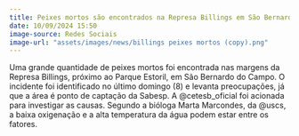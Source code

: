 ```yaml
---
title: Peixes mortos são encontrados na Represa Billings em São Bernardo
date: 10/09/2024 15:50
image-source: Redes Sociais
image-url: "assets/images/news/billings peixes mortos (copy).png"
---
```


Uma grande quantidade de peixes mortos foi encontrada nas margens da Represa Billings, próximo ao Parque Estoril, em São Bernardo do Campo. O incidente foi identificado no último domingo (8) e levanta preocupações, já que a área é ponto de captação da Sabesp. A @cetesb_oficial foi acionada para investigar as causas. Segundo a bióloga Marta Marcondes, da @uscs, a baixa oxigenação e a alta temperatura da água podem estar entre os fatores.